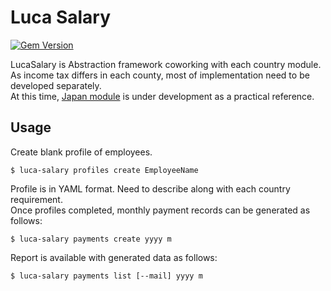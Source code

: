# Luca Salary

[![Gem Version](https://badge.fury.io/rb/lucasalary.svg)](https://badge.fury.io/rb/lucasalary)

LucaSalary is Abstraction framework coworking with each country module. As income tax differs in each county, most of implementation need to be developed separately.  
At this time, [Japan module](https://github.com/chumaltd/luca-salary-jp) is under development as a practical reference.

## Usage

Create blank profile of employees.

```
$ luca-salary profiles create EmployeeName
```

Profile is in YAML format. Need to describe along with each country requirement.  
Once profiles completed, monthly payment records can be generated as follows:

```
$ luca-salary payments create yyyy m
```

Report is available with generated data as follows:

```
$ luca-salary payments list [--mail] yyyy m
```
